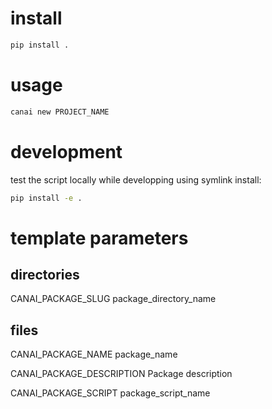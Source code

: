 
# install

``` bash
pip install .
```

# usage

``` bash
canai new PROJECT_NAME
```

# development

test the script locally while developping using symlink install:

``` bash
pip install -e .
```

# template parameters

## directories

CANAI_PACKAGE_SLUG            package_directory_name

## files

CANAI_PACKAGE_NAME            package_name

CANAI_PACKAGE_DESCRIPTION     Package description

CANAI_PACKAGE_SCRIPT          package_script_name
